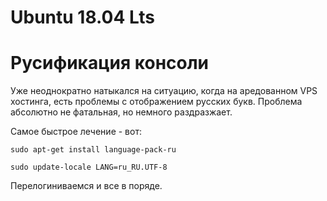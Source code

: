 # Ubuntu 18.04 Lts

# Русификация консоли

Уже неоднократно натыкался на ситуацию, когда на аредованном VPS хостинга, есть проблемы с отображением русских букв.
Проблема абсолютно не фатальная, но немного раздразжает.

Самое быстрое лечение - вот:

`sudo apt-get install language-pack-ru`

`sudo update-locale LANG=ru_RU.UTF-8`

Перелогиниваемся и все в поряде.

